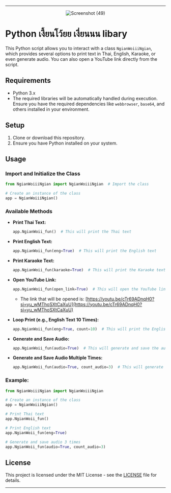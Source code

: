 

---

<p align="center">
  <img src="https://github.com/user-attachments/assets/ffc25123-d914-4198-b225-2660c442c942" alt="Screenshot (49)">
</p>

# Python เงี้ยนโว้ยย เงี่ยนนน libary

This Python script allows you to interact with a class `NgianWoiiiNgian`, which provides several options to print text in Thai, English, Karaoke, or even generate audio. You can also open a YouTube link directly from the script.

## Requirements
- Python 3.x
- The required libraries will be automatically handled during execution. Ensure you have the required dependencies like `webbrowser`, `base64`, and others installed in your environment.

## Setup

1. Clone or download this repository.
2. Ensure you have Python installed on your system.

## Usage

### Import and Initialize the Class

```python
from NgianWoiiiNgian import NgianWoiiiNgian  # Import the class

# Create an instance of the class
app = NgianWoiiiNgian()
```

### Available Methods

- **Print Thai Text:**

  ```python
  app.NgianWoii_fun()  # This will print the Thai text
  ```

- **Print English Text:**

  ```python
  app.NgianWoii_fun(eng=True)  # This will print the English text
  ```

- **Print Karaoke Text:**

  ```python
  app.NgianWoii_fun(karaoke=True)  # This will print the Karaoke text
  ```

- **Open YouTube Link:**

  ```python
  app.NgianWoii_fun(open_link=True)  # This will open the YouTube link
  ```

  - The link that will be opened is: [https://youtu.be/cTr69ADnqH0?si=yu_wMThoSXtCaXuU](https://youtu.be/cTr69ADnqH0?si=yu_wMThoSXtCaXuU)

- **Loop Print (e.g., English Text 10 Times):**

  ```python
  app.NgianWoii_fun(eng=True, count=10)  # This will print the English text 10 times
  ```

- **Generate and Save Audio:**

  ```python
  app.NgianWoii_fun(audio=True)  # This will generate and save the audio once
  ```

- **Generate and Save Audio Multiple Times:**

  ```python
  app.NgianWoii_fun(audio=True, count_audio=3)  # This will generate and save the audio 3 times
  ```

### Example:

```python
from NgianWoiiiNgian import NgianWoiiiNgian

# Create an instance of the class
app = NgianWoiiiNgian()

# Print Thai text
app.NgianWoii_fun()

# Print English text
app.NgianWoii_fun(eng=True)

# Generate and save audio 3 times
app.NgianWoii_fun(audio=True, count_audio=3)
```

## License

This project is licensed under the MIT License - see the [LICENSE](LICENSE) file for details.

---
